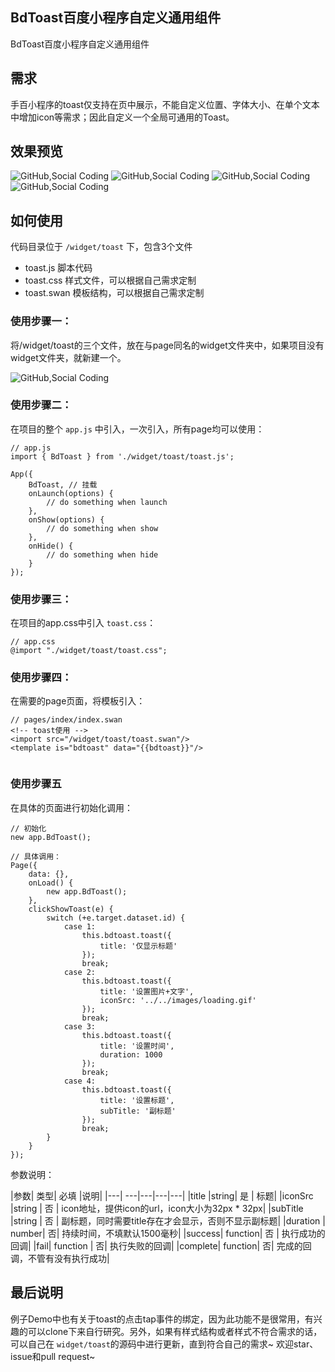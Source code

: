 ## BdToast百度小程序自定义通用组件
BdToast百度小程序自定义通用组件

## 需求
手百小程序的toast仅支持在页中展示，不能自定义位置、字体大小、在单个文本中增加icon等需求；因此自定义一个全局可通用的Toast。

## 效果预览
![](./images/demo/1.png "GitHub,Social Coding")
![](./images/demo/2.png "GitHub,Social Coding")
![](./images/demo/3.png "GitHub,Social Coding")
![](./images/demo/4.png "GitHub,Social Coding")


## 如何使用

代码目录位于 `/widget/toast` 下，包含3个文件

- toast.js 脚本代码
- toast.css 样式文件，可以根据自己需求定制
- toast.swan 模板结构，可以根据自己需求定制

### 使用步骤一：
将/widget/toast的三个文件，放在与page同名的widget文件夹中，如果项目没有widget文件夹，就新建一个。

![](./images/demo/5.png "GitHub,Social Coding")

### 使用步骤二：
在项目的整个 `app.js` 中引入，一次引入，所有page均可以使用：

```
// app.js
import { BdToast } from './widget/toast/toast.js';

App({
    BdToast, // 挂载
    onLaunch(options) {
        // do something when launch
    },
    onShow(options) {
        // do something when show
    },
    onHide() {
        // do something when hide
    }
});
```


### 使用步骤三：

在项目的app.css中引入 `toast.css`：

```
// app.css
@import "./widget/toast/toast.css";

```


### 使用步骤四：
在需要的page页面，将模板引入：

```
// pages/index/index.swan
<!-- toast使用 -->
<import src="/widget/toast/toast.swan"/>
<template is="bdtoast" data="{{bdtoast}}"/>


```

### 使用步骤五

在具体的页面进行初始化调用：

```
// 初始化
new app.BdToast();

// 具体调用：
Page({
    data: {},
    onLoad() {
        new app.BdToast();
    },
    clickShowToast(e) {
        switch (+e.target.dataset.id) {
            case 1:
                this.bdtoast.toast({
                    title: '仅显示标题'
                });
                break;
            case 2:
                this.bdtoast.toast({
                    title: '设置图片+文字',
                    iconSrc: '../../images/loading.gif'
                });
                break;
            case 3:
                this.bdtoast.toast({
                    title: '设置时间',
                    duration: 1000
                });
                break;
            case 4:
                this.bdtoast.toast({
                    title: '设置标题',
                    subTitle: '副标题'
                });
                break;
        }
    }
});

```


参数说明：


|参数| 类型| 必填 |说明|
|---| ---|---|---|---|
|title |string| 是 | 标题|
|iconSrc |string | 否 | icon地址，提供icon的url，icon大小为32px * 32px|
|subTitle |string | 否 | 副标题，同时需要title存在才会显示，否则不显示副标题|
|duration | number| 否| 持续时间，不填默认1500毫秒|
|success| function| 否 | 执行成功的回调|
|fail| function | 否| 执行失败的回调|
|complete| function| 否| 完成的回调，不管有没有执行成功|


## 最后说明
例子Demo中也有关于toast的点击tap事件的绑定，因为此功能不是很常用，有兴趣的可以clone下来自行研究。另外，如果有样式结构或者样式不符合需求的话，可以自己在 `widget/toast`的源码中进行更新，直到符合自己的需求~
欢迎star、issue和pull request~


